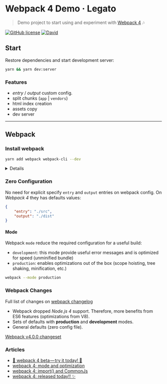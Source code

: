 # Webpack 4 Demo &middot; Legato

> Demo project to start using and experiment with [Webpack 4](https://webpack.js.org/) :notes:

[![GitHub license](https://img.shields.io/github/license/carloluis/webpack-demo.svg)](https://github.com/carloluis/webpack-demo/blob/master/LICENSE)
[![David](https://img.shields.io/david/dev/carloluis/webpack-demo.svg)](https://david-dm.org/carloluis/webpack-demo?type=dev)

## Start

Restore dependencies and start development server:

```bash
yarn && yarn dev:server
```

### Features

* _entry_ / _output_ custom config.
* split chunks (`app` | `vendors`)
* html index creation
* assets copy
* dev server

----

## Webpack

### Install webpack

```bash
yarn add webpack webpack-cli --dev
```

<details>

This project started with `Webpack 4` in beta version:

```bash
# add webpack 4 (currently on 4.0.0-beta.2)
yarn add webpack@next webpack-cli --dev
```

</details>

### Zero Configuration

No need for explicit specify `entry` and `output` entries on webpack config.
On _Webpack 4_ they has defaults values:

```json
{
    "entry": "./src",
    "output": "./dist"
}
```

#### Mode

Webpack `mode` reduce the required configuration for a useful build:

* `development`: this mode provide useful error messages and is optimized for speed (unminified bundle)
* `production`: enables optimizations out of the box (scope hoisting, tree shaking, minification, etc.)

```bash
webpack --mode production
```

### Webpack Changes

Full list of changes on [webpack changelog](https://github.com/webpack/webpack/releases)

- Webpack dropped _Node.js 4_ support. Therefore, more benefits from ES6 features (optimizations from V8).
- Sets of defaults with **production** and **development** modes.
- General defaults (zero config file).

[Webpack v4.0.0 changeset](https://github.com/webpack/webpack/releases/tag/v4.0.0) 

### Articles

- [:rocket: webpack 4 beta — try it today! :rocket:](https://medium.com/webpack/webpack-4-beta-try-it-today-6b1d27d7d7e2)
- [webpack 4: mode and optimization](https://medium.com/webpack/webpack-4-mode-and-optimization-5423a6bc597a)
- [webpack 4: import() and CommonJs](https://medium.com/webpack/webpack-4-import-and-commonjs-d619d626b655)
- [webpack 4: released today!! :sparkles:](https://medium.com/webpack/webpack-4-released-today-6cdb994702d4)
